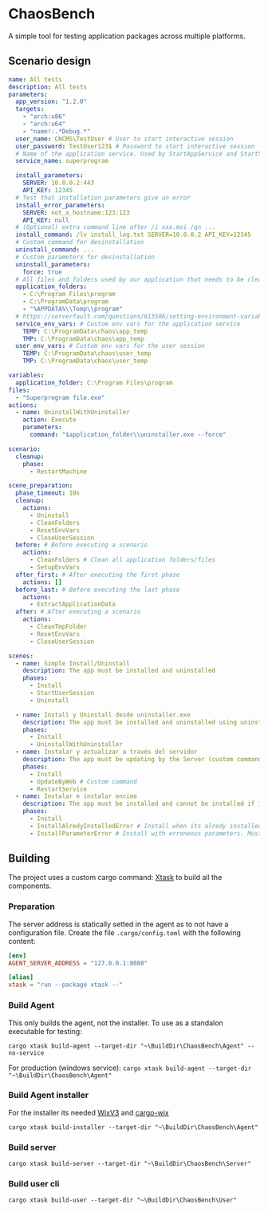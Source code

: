 # ChaosBench

A simple tool for testing application packages across multiple platforms.

## Scenario design

```yaml
name: All tests
description: All tests
parameters:
  app_version: "1.2.0"
  targets: 
    - "arch:x86"
    - "arch:x64"
    - "name!:.*Debug.*"
  user_name: CNCMS\TestUser # User to start interactive session
  user_password: TestUser123$ # Password to start interactive session
  # Name of the application service. Used by StartAppService and StartService
  service_name: superprogram 

  install_parameters:
    SERVER: 10.0.0.2:443
    API_KEY: 12345
  # Test that installation parameters give an error
  install_error_parameters:
    SERVER: not_a_hostname:123:123
    API_KEY: null
  # (Optional) extra command line after /i xxx.msi /qn ...
  install_command: /lv install_log.txt SERVER=10.0.0.2 API_KEY=12345 
  # Custom command for desinstallation
  uninstall_command: ... 
  # Custom parameters for desinstallation
  uninstall_parameters:
    force: true
  # All files and folders used by our application that needs to be cleaned after
  application_folders:
    - C:\Program Files\program
    - C:\ProgramData\program
    - "%APPDATA%\\Temp\\program"
  # https://serverfault.com/questions/813506/setting-environment-variable-for-service
  service_env_vars: # Custom env vars for the application service
    TEMP: C:\ProgramData\chaos\app_temp
    TMP: C:\ProgramData\chaos\app_temp
  user_env_vars: # Custom env vars for the user session
    TEMP: C:\ProgramData\chaos\user_temp
    TMP: C:\ProgramData\chaos\user_temp

variables:
  application_folder: C:\Program Files\program
files:
  - "Superprogram file.exe"
actions:
  - name: UninstallWithUninstaller
    action: Execute
    parameters:
      command: "$application_folder\\uninstaller.exe --force"

scenario:
  cleanup:
    phase:
      - RestartMachine

scene_preparation:
  phase_timeout: 10s
  cleanup:
    actions:
      - Uninstall
      - CleanFolders
      - ResetEnvVars
      - CloseUserSession
  before: # Before executing a scenario
    actions:
      - CleanFolders # Clean all application folders/files
      - SetupEnvVars
  after_first: # After executing the first phase
    actions: []
  before_last: # Before executing the last phase
    actions:
      - ExtractApplicationData
  after: # After executing a scenario
    actions:
      - CleanTmpFolder
      - ResetEnvVars
      - CloseUserSession

scenes:
  - name: Simple Install/Uninstall
    description: The app must be installed and uninstalled
    phases:
      - Install
      - StartUserSession
      - Uninstall

  - name: Install y Uninstall desde uninstaller.exe
    description: The app must be installed and uninstalled using uninstall.exe
    phases:
      - Install
      - UninstallWithUninstaller
  - name: Instalar y actualizar a través del servidor
    description: The app must be updating by the Server (custom command)
    phases:
      - Install
      - UpdateByWeb # Custom command
      - RestartService
  - name: Instalar e instalar encima
    description: The app must be installed and cannot be installed if it's alredy installed
    phases:
      - Install
      - InstallAlredyInstalledError # Install when its alredy installed. Must give error
      - InstallParameterError # Install with erroneous parameters. Must give error
```

## Building
The project uses a custom cargo command: [Xtask](https://github.com/matklad/cargo-xtask) to build all the components.

### Preparation
The server address is statically setted in the agent as to not have a configuration file. Create the file `.cargo/config.toml` with the following content:

```toml
[env]
AGENT_SERVER_ADDRESS = "127.0.0.1:8080"

[alias]
xtask = "run --package xtask --"
```

### Build Agent
This only builds the agent, not the installer. To use as a standalon executable for testing:

`cargo xtask build-agent --target-dir "~\BuildDir\ChaosBench\Agent" --no-service`

For production (windows service):
`cargo xtask build-agent --target-dir "~\BuildDir\ChaosBench\Agent"`

### Build Agent installer

For the installer its needed [WixV3](https://wixtoolset.org/docs/wix3/) and [cargo-wix](https://github.com/volks73/cargo-wix)

`cargo xtask build-installer --target-dir "~\BuildDir\ChaosBench\Agent"`

### Build server

`cargo xtask build-server --target-dir "~\BuildDir\ChaosBench\Server"`

### Build user cli

`cargo xtask build-user --target-dir "~\BuildDir\ChaosBench\User"`